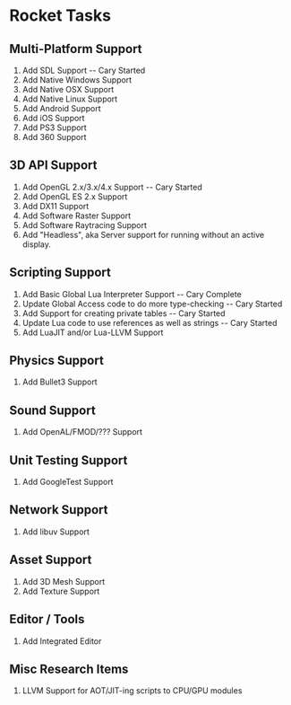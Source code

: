 # Rocket Tasks

## Multi-Platform Support
1. Add SDL Support -- Cary Started
1. Add Native Windows Support
1. Add Native OSX Support
1. Add Native Linux Support
1. Add Android Support
1. Add iOS Support
1. Add PS3 Support
1. Add 360 Support

## 3D API Support
1. Add OpenGL 2.x/3.x/4.x Support -- Cary Started
1. Add OpenGL ES 2.x Support
1. Add DX11 Support
1. Add Software Raster Support
1. Add Software Raytracing Support
1. Add "Headless", aka Server support for running without an active display.

## Scripting Support
1. Add Basic Global Lua Interpreter Support -- Cary Complete
1. Update Global Access code to do more type-checking -- Cary Started
1. Add Support for creating private tables -- Cary Started
1. Update Lua code to use references as well as strings -- Cary Started
1. Add LuaJIT and/or Lua-LLVM Support

## Physics Support
1. Add Bullet3 Support

## Sound Support
1. Add OpenAL/FMOD/??? Support

## Unit Testing Support
1. Add GoogleTest Support

## Network Support
1. Add libuv Support

## Asset Support
1. Add 3D Mesh Support
1. Add Texture Support

## Editor / Tools
1. Add Integrated Editor

## Misc Research Items
1. LLVM Support for AOT/JIT-ing scripts to CPU/GPU modules

